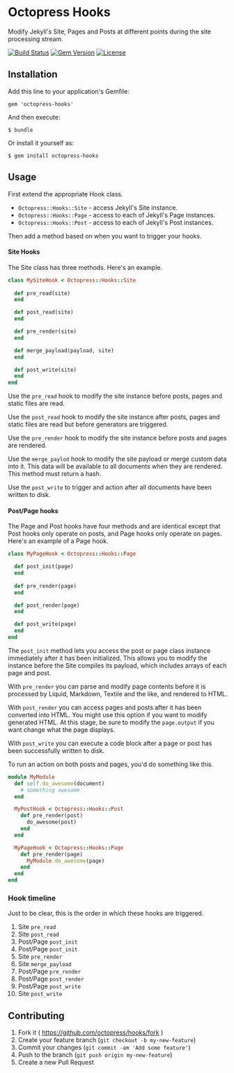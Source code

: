 # Octopress Hooks

Modify Jekyll's Site, Pages and Posts at different points during the site processing stream.

[![Build Status](https://travis-ci.org/octopress/hooks.svg)](https://travis-ci.org/octopress/hooks)
[![Gem Version](http://img.shields.io/gem/v/octopress-hooks.svg)](https://rubygems.org/gems/octopress-hooks)
[![License](http://img.shields.io/:license-mit-blue.svg)](http://octopress.mit-license.org)

## Installation

Add this line to your application's Gemfile:

    gem 'octopress-hooks'

And then execute:

    $ bundle

Or install it yourself as:

    $ gem install octopress-hooks

## Usage

First extend the appropriate Hook class.

- `Octopress::Hooks::Site` - access Jekyll's Site instance.
- `Octopress::Hooks::Page` - access to each of Jekyll's Page instances.
- `Octopress::Hooks::Post` - access to each of Jekyll's Post instances.

Then add a method based on when you want to trigger your hooks.

#### Site Hooks

The Site class has three methods. Here's an example.

```ruby
class MySiteHook < Octopress::Hooks::Site
  
  def pre_read(site)
  end

  def post_read(site)
  end

  def pre_render(site)
  end

  def merge_payload(payload, site)
  end

  def post_write(site)
  end
end
```

Use the `pre_read` hook to modify the site instance before posts, pages and static files are read.

Use the `post_read` hook to modify the site instance after posts, pages and static files are read but before generators are triggered.

Use the `pre_render` hook to modify the site instance before posts and pages are rendered.

Use the `merge_paylod` hook to modify the site payload or merge custom data into it. This data will be available to all documents when they are rendered. This method must return a hash.

Use the `post_write` to trigger and action after all documents have been written to disk.

#### Post/Page hooks

The Page and Post hooks have four methods and are identical except that Post hooks only operate on posts, and Page hooks only operate on
pages. Here's an example of a Page hook.

```ruby
class MyPageHook < Octopress::Hooks::Page

  def post_init(page)
  end
  
  def pre_render(page)
  end

  def post_render(page)
  end

  def post_write(page)
  end
end
```

The `post_init` method lets you access the post or page class instance immediately after it has been initialized. This allows you to
modify the instance before the Site compiles its payload, which includes arrays of each page and post.

With `pre_render` you can parse and modify page contents before it is processed by Liquid, Markdown, Textile and the like, and rendered to HTML.

With `post_render` you can access pages and posts after it has been converted into HTML. You might use this option if you want to modify generated HTML. At this stage, be sure to modify the `page.output` if you want change what the page displays.

With `post_write` you can execute a code block after a page or post has been successfully written to disk.

To run an action on both posts and pages, you'd do something like this.

```ruby
module MyModule
  def self.do_awesome(document)
    # something awesome
  end

  MyPostHook < Octopress::Hooks::Post
    def pre_render(post)
      do_awesome(post)
    end
  end

  MyPageHook < Octopress::Hooks::Page
    def pre_render(page)
      MyModule.do_awesome(page)
    end
  end
end
```

### Hook timeline

Just to be clear, this is the order in which these hooks are triggered.

1. Site `pre_read`
2. Site `post_read`
3. Post/Page `post_init`
4. Post/Page `post_init`
5. Site `pre_render`
6. Site `merge_payload`
7. Post/Page `pre_render`
8. Post/Page `post_render`
9. Post/Page `post_write`
10. Site `post_write`

## Contributing

1. Fork it ( https://github.com/octopress/hooks/fork )
2. Create your feature branch (`git checkout -b my-new-feature`)
3. Commit your changes (`git commit -am 'Add some feature'`)
4. Push to the branch (`git push origin my-new-feature`)
5. Create a new Pull Request

